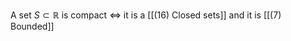 A set $S \subset \mathbb{R}$ is compact $\iff$ it is a [[(16) Closed sets]] and it is [[(7) Bounded]]